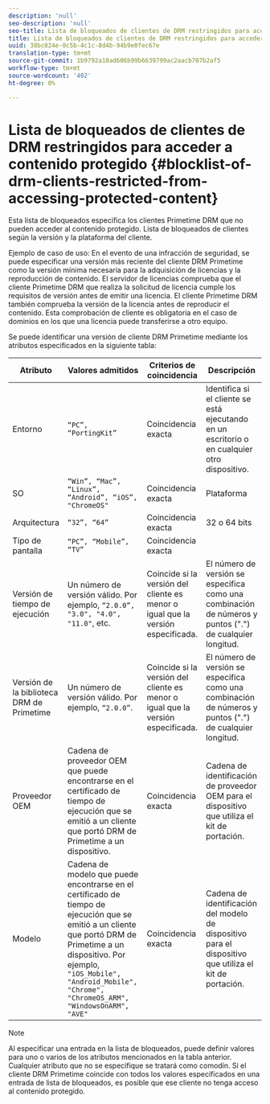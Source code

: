 ```yaml
---
description: 'null'
seo-description: 'null'
seo-title: Lista de bloqueados de clientes de DRM restringidos para acceder a contenido protegido
title: Lista de bloqueados de clientes de DRM restringidos para acceder a contenido protegido
uuid: 38bc024e-0c5b-4c1c-8d4b-94b9e0fec67e
translation-type: tm+mt
source-git-commit: 1b9792a10ad606b99b6639799ac2aacb707b2af5
workflow-type: tm+mt
source-wordcount: '402'
ht-degree: 0%

---
```



# Lista de bloqueados de clientes de DRM restringidos para acceder a contenido protegido {#blocklist-of-drm-clients-restricted-from-accessing-protected-content}

Esta lista de bloqueados especifica los clientes Primetime DRM que no pueden acceder al contenido protegido. Lista de bloqueados de clientes según la versión y la plataforma del cliente.

Ejemplo de caso de uso: En el evento de una infracción de seguridad, se puede especificar una versión más reciente del cliente DRM Primetime como la versión mínima necesaria para la adquisición de licencias y la reproducción de contenido. El servidor de licencias comprueba que el cliente Primetime DRM que realiza la solicitud de licencia cumple los requisitos de versión antes de emitir una licencia. El cliente Primetime DRM también comprueba la versión de la licencia antes de reproducir el contenido. Esta comprobación de cliente es obligatoria en el caso de dominios en los que una licencia puede transferirse a otro equipo.

Se puede identificar una versión de cliente DRM Primetime mediante los atributos especificados en la siguiente tabla:

| **Atributo** | **Valores admitidos** | **Criterios de coincidencia** | **Descripción** |
|---|---|---|---|
| Entorno | `“PC”, “PortingKit”` | Coincidencia exacta | Identifica si el cliente se está ejecutando en un escritorio o en cualquier otro dispositivo. |
| SO | `“Win”, “Mac”, “Linux”, “Android”, “iOS”, "ChromeOS"` | Coincidencia exacta | Plataforma |
| Arquitectura | `“32”, “64”` | Coincidencia exacta | 32 o 64 bits |
| Tipo de pantalla | `“PC”, “Mobile”, “TV”` | Coincidencia exacta |  |
| Versión de tiempo de ejecución | Un número de versión válido. Por ejemplo, `“2.0.0”, "3.0", "4.0", "11.0"`, etc. | Coincide si la versión del cliente es menor o igual que la versión especificada. | El número de versión se especifica como una combinación de números y puntos (&quot;.&quot;) de cualquier longitud. |
| Versión de la biblioteca DRM de Primetime | Un número de versión válido. Por ejemplo, `“2.0.0”`. | Coincide si la versión del cliente es menor o igual que la versión especificada. | El número de versión se especifica como una combinación de números y puntos (&quot;.&quot;) de cualquier longitud. |
| Proveedor OEM | Cadena de proveedor OEM que puede encontrarse en el certificado de tiempo de ejecución que se emitió a un cliente que portó DRM de Primetime a un dispositivo. | Coincidencia exacta | Cadena de identificación de proveedor OEM para el dispositivo que utiliza el kit de portación. |
| Modelo | Cadena de modelo que puede encontrarse en el certificado de tiempo de ejecución que se emitió a un cliente que portó DRM de Primetime a un dispositivo. Por ejemplo, `"iOS_Mobile", "Android_Mobile", "Chrome", "ChromeOS_ARM", "WindowsOnARM", "AVE"` | Coincidencia exacta | Cadena de identificación del modelo de dispositivo para el dispositivo que utiliza el kit de portación. |

>[!NOTE]
>
>Al especificar una entrada en la lista de bloqueados, puede definir valores para uno o varios de los atributos mencionados en la tabla anterior. Cualquier atributo que no se especifique se tratará como comodín. Si el cliente DRM Primetime coincide con todos los valores especificados en una entrada de lista de bloqueados, es posible que ese cliente no tenga acceso al contenido protegido.

